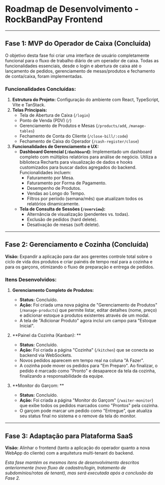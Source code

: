 # Roadmap de Desenvolvimento - RockBandPay Frontend

---

## Fase 1: MVP do Operador de Caixa (Concluída)

O objetivo desta fase foi criar uma interface de usuário completamente funcional para o fluxo de trabalho diário de um operador de caixa. Todas as funcionalidades essenciais, desde o login e abertura de caixa até o lançamento de pedidos, gerenciamento de mesas/produtos e fechamento de conta/caixa, foram implementadas.

### Funcionalidades Concluídas:

1.  **Estrutura do Projeto:** Configuração do ambiente com React, TypeScript, Vite e TanStack.
2.  **Telas Principais:**
    *   Tela de Abertura de Caixa (`/login`)
    *   Ponto de Venda (PDV) (`/`)
    *   Gerenciamento de Produtos e Mesas (`/products/add`, `/manage-tables`)
    *   Fechamento de Conta do Cliente (`/close-bill/:code`)
    *   Fechamento de Caixa do Operador (`/cash-register/close`)
3.  **Funcionalidades de Gerenciamento e UX:**
    *   **Dashboard Gerencial (`/dashboard`):** Implementado um dashboard completo com múltiplos relatórios para análise de negócio. Utiliza a biblioteca Recharts para visualização de dados e hooks customizados para buscar dados agregados do backend. Funcionalidades incluem:
        - Faturamento por Mesa.
        - Faturamento por Forma de Pagamento.
        - Desempenho de Produtos.
        - Vendas ao Longo do Tempo.
        - Filtros por período (semana/mês) que atualizam todos os relatórios dinamicamente.
    *   **Tela de Consulta de Sessões (`/overview`):**
        *   Alternância de visualização (pendentes vs. todas).
        *   Exclusão de pedidos (hard delete).
        *   Desativação de mesas (soft delete).

---

## Fase 2: Gerenciamento e Cozinha (Concluída)

**Visão:** Expandir a aplicação para dar aos gerentes controle total sobre o ciclo de vida dos produtos e criar painéis de tempo real para a cozinha e para os garçons, otimizando o fluxo de preparação e entrega de pedidos.

### Itens Desenvolvidos:

1.  **Gerenciamento Completo de Produtos:**
    *   **Status:** Concluído.
    *   **Ação:** Foi criada uma nova página de "Gerenciamento de Produtos" (`/manage-products`) que permite listar, editar detalhes (nome, preço) e adicionar estoque a produtos existentes através de um modal.
    *   A tela de "Adicionar Produto" agora inclui um campo para "Estoque Inicial".

2.  **Painel da Cozinha (Kanban):
    **
    *   **Status:** Concluído.
    *   **Ação:** Foi criada a página "Cozinha" (`/kitchen`) que se conecta ao backend via WebSockets.
    *   Novos pedidos aparecem em tempo real na coluna "A Fazer".
    *   A cozinha pode mover os pedidos para "Em Preparo". Ao finalizar, o pedido é marcado como "Pronto" e desaparece da tela da cozinha, finalizando a responsabilidade da equipe.

3.  **Monitor do Garçom:
    **
    *   **Status:** Concluído.
    *   **Ação:** Foi criada a página "Monitor do Garçom" (`/waiter-monitor`) que exibe todos os pedidos marcados como "Prontos" pela cozinha.
    *   O garçom pode marcar um pedido como "Entregue", que atualiza seu status final no sistema e o remove da tela do monitor.

---

## Fase 3: Adaptação para Plataforma SaaS

**Visão:** Alinhar o frontend (tanto a aplicação do operador quanto a nova WebApp do cliente) com a arquitetura multi-tenant do backend.

*Esta fase mantém os mesmos itens de desenvolvimento descritos anteriormente (novo fluxo de cadastro/login, tratamento de subdomínios/rotas de tenant), mas será executada após a conclusão da Fase 2.*
